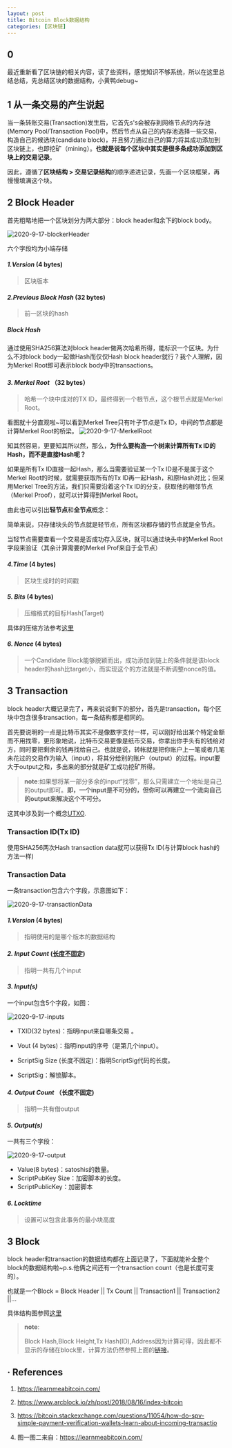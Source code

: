```yaml
---
layout: post
title: Bitcoin Block数据结构
categories: [区块链]
---
```


## 0

最近重新看了区块链的相关内容，读了些资料，感觉知识不够系统，所以在这里总结总结，先总结区块的数据结构，小黄鸭debug~

## 1 从一条交易的产生说起

当一条转账交易(Transaction)发生后，它首先s's会被存到网络节点的内存池(Memory Pool/Transaction Pool)中，然后节点从自己的内存池选择一些交易，构造自己的候选块(candidate block)，并且努力通过自己的算力将其成功添加到区块链上，也即挖矿（mining）。**也就是说每个区块中其实是很多条成功添加到区块上的交易记录**。

因此，遵循了**区块结构 > 交易记录结构**的顺序递进记录，先画一个区块框架，再慢慢填满这个块。

## 2 Block Header

首先粗略地把一个区块划分为两大部分：block header和余下的block body。

![2020-9-17-blockerHeader](\assets\2020-9-17-blockerHeader.png)

六个字段均为小端存储
#### *1.Version*  (4 bytes) 

> 区块版本


#### *2.Previous Block Hash*  (32 bytes)
> 前一区块的hash

##### Block Hash

通过使用SHA256算法对block header做两次哈希所得，能标识一个区块。为什么不对block body一起做Hash而仅仅Hash block header就行？我个人理解，因为Merkel Root即可表示block body中的transactions。 

#### *3. Merkel Root* （32 bytes）

> 哈希一个块中成对的TX ID，最终得到一个根节点，这个根节点就是Merkel Root。

看图就十分直观啦~可以看到Merkel Tree只有叶子节点是Tx ID，中间的节点都是计算Merkel Root的桥梁。
![2020-9-17-MerkelRoot](\assets\2020-9-17-MerkelRoot.png)

知其然容易，更要知其所以然，那么，**为什么要构造一个树来计算所有Tx ID的Hash，而不是直接Hash呢？**

如果是所有Tx ID直接一起Hash，那么当需要验证某一个Tx ID是不是属于这个Merkel Root的时候，就需要获取所有的Tx ID再一起Hash，和原Hash对比；但采用Merkel Tree的方法，我们只需要沿着这个Tx ID的分支，获取他的相邻节点（Merkel Proof），就可以计算得到Merkel Root。

由此也可以引出**轻节点**和**全节点**概念：

简单来说，只存储块头的节点就是轻节点，所有区块都存储的节点就是全节点。

当轻节点需要查看一个交易是否成功存入区块，就可以通过块头中的Merkel Root字段来验证（其余计算需要的Merkel Prof来自于全节点）

####  *4.Time* (4 bytes)

> 区块生成时的时间戳

#### *5. Bits* (4 bytes)

> 压缩格式的目标Hash(Target)

具体的压缩方法参考[这里](https://learnmeabitcoin.com/technical/bits)

#### *6. Nonce* (4 bytes)

> 一个Candidate Block能够脱颖而出，成功添加到链上的条件就是该block header的hash比target小，而实现这个的方法就是不断调整nonce的值。

## 3 Transaction

block header大概记录完了，再来说说剩下的部分，首先是transaction，每个区块中包含很多transaction，每一条结构都是相同的。

首先要说明的一点是比特币其实不是像数字支付一样，可以刚好给出某个特定金额而不用找零，更形象地说，比特币交易更像是纸币交易，你拿出你手头有的钱给对方，同时要把剩余的钱再找给自己。也就是说，转帐就是把你账户上一笔或者几笔未花过的交易作为输入（input），将其分给别的账户（output）的过程。input要大于output之和，多出来的部分就是矿工成功挖矿所得。

> **note**:如果想将某一部分多余的input“找零”，那么只需建立一个地址是自己的output即可。**即，一个input是不可分的，但你可以再建立一个流向自己的output来解决这个不可分。**

这其中涉及到一个概念[UTXO](https://learnmeabitcoin.com/technical/utxo).

### Transaction ID(Tx ID)

使用SHA256两次Hash transaction data就可以获得Tx ID(与计算block hash的方法一样)

### Transaction Data

一条transaction包含六个字段，示意图如下：

![2020-9-17-transactionData](\assets\2020-9-17-transactionData.png)

#### *1.Version* (4 bytes)

> 指明使用的是哪个版本的数据结构

#### *2. Input Count* ([长度不固定](https://learnmeabitcoin.com/technical/varint))

>指明一共有几个input

#### *3. Input(s)*

一个input包含5个字段，如图：

![2020-9-17-inputs](\assets\2020-9-17-inputs.png)

* TXID(32 bytes)：指明input来自哪条交易 。
* Vout (4 bytes)：指明input的序号（是第几个input）。

* ScriptSig Size (长度不固定)：指明ScriptSig代码的长度。

* ScriptSig：解锁脚本。

#### *4. Output Count* （长度不固定)

> 指明一共有借output

#### *5. Output(s)*

一共有三个字段：

![2020-9-17-output](\assets\2020-9-17-output.png)

* Value(8 bytes)：satoshis的数量。
* ScriptPubKey Size：加密脚本的长度。
* ScriptPublicKey：加密脚本

#### *6. Locktime*

> 设置可以包含此事务的最小块高度

## 3 Block

block header和transaction的数据结构都在上面记录了，下面就能补全整个block的数据结构啦~p.s.他俩之间还有一个transaction count（也是长度可变的）。

也就是一个Block = Block Header || Tx Count || Transaction1 || Transaction2 ||...

具体结构图参照[这里](https://www.arcblock.io/zh/post/2018/08/16/index-bitcoin)

> **note**:
>
> Block Hash,Block Height,Tx Hash(ID),Address因为计算可得，因此都不显示的存储在block里，计算方法仍然参照上面的[链接](https://www.arcblock.io/zh/post/2018/08/16/index-bitcoin)。

## · References

1. https://learnmeabitcoin.com/

2. https://www.arcblock.io/zh/post/2018/08/16/index-bitcoin
3. https://bitcoin.stackexchange.com/questions/11054/how-do-spv-simple-payment-verification-wallets-learn-about-incoming-transactio
4. 图一图二来自：https://learnmeabitcoin.com/

